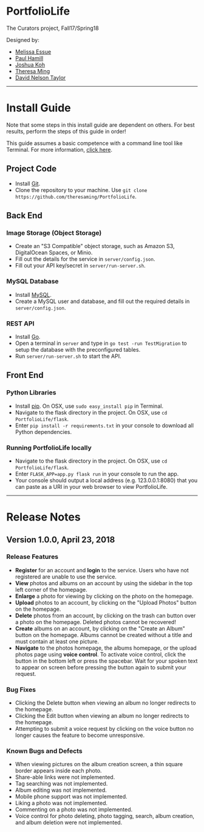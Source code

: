 # PortfolioLife

The Curators project, Fall17/Spring18

Designed by:

- [Melissa Essue](https://github.com/messue)
- [Paul Hamill](https://github.com/paul-io)
- [Joshua Koh](https://github.com/JoshuaKoh)
- [Theresa Ming](https://github.com/theresaming)
- [David Nelson Taylor](https://github.com/LargeSlurpee)

-----

# Install Guide

Note that some steps in this install guide are dependent on others. For best results, perform the steps of this guide in order!

This guide assumes a basic competence with a command line tool like Terminal. For more information, [click here](https://www.davidbaumgold.com/tutorials/command-line/).

## Project Code

* Install [Git](https://git-scm.com/book/en/v2/Getting-Started-Installing-Git).
* Clone the repository to your machine. Use `git clone https://github.com/theresaming/PortfolioLife`.

## Back End

### Image Storage (Object Storage)

* Create an "S3 Compatible" object storage, such as Amazon S3, DigitalOcean Spaces, or Minio.
* Fill out the details for the service in `server/config.json`.
* Fill out your API key/secret in `server/run-server.sh`.

### MySQL Database

* Install [MySQL](https://www.mysql.com/downloads/).
* Create a MySQL user and database, and fill out the required details in `server/config.json`.

### REST API

* Install [Go](https://golang.org/dl/).
* Open a terminal in `server` and type in `go test -run TestMigration` to setup the database with the preconfigured tables.
* Run `server/run-server.sh` to start the API.

## Front End

### Python Libraries

* Install [pip](https://pypi.org/project/pip/). On OSX, use `sudo easy_install pip` in Terminal.
* Navigate to the flask directory in the project. On OSX, use `cd PortfolioLife/flask`.
* Enter `pip install -r requirements.txt` in your console to download all Python dependencies.

### Running PortfolioLife locally

* Navigate to the flask directory in the project. On OSX, use `cd PortfolioLife/flask`.
* Enter `FLASK_APP=app.py flask run` in your console to run the app. 
* Your console should output a local address (e.g. 123.0.0.1:8080) that you can paste as a URI in your web browser to view PortfolioLife.

-----

# Release Notes

## Version 1.0.0, April 23, 2018

### Release Features

- **Register** for an account and **login** to the service. Users who have not registered are unable to use the service.
- **View** photos and albums on an account by using the sidebar in the top left corner of the homepage.
- **Enlarge** a photo for viewing by clicking on the photo on the homepage.
- **Upload** photos to an account, by clicking on the "Upload Photos" button on the homepage.
- **Delete** photos from an account, by clicking on the trash can button over a photo on the homepage. Deleted photos cannot be recovered!
- **Create** albums on an account, by clicking on the "Create an Album" button on the homepage. Albums cannot be created without a title and must contain at least one picture.
- **Navigate** to the photos homepage, the albums homepage, or the upload photos page using **voice control**. To activate voice control, click the button in the bottom left or press the spacebar. Wait for your spoken text to appear on screen before pressing the button again to submit your request.

### Bug Fixes

- Clicking the Delete button when viewing an album no longer redirects to the homepage.
- Clicking the Edit button when viewing an album no longer redirects to the homepage.
- Attempting to submit a voice request by clicking on the voice button no longer causes the feature to become unresponsive. 

### Known Bugs and Defects

- When viewing pictures on the album creation screen, a thin square border appears inside each photo.
- Share-able links were not implemented.
- Tag searching was not implemented.
- Album editing was not implemented.
- Mobile phone support was not implemented.
- Liking a photo was not implemented.
- Commenting on a photo was not implemented.
- Voice control for photo deleting, photo tagging, search, album creation, and album deletion were not implemented.